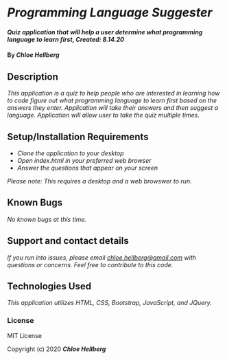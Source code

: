 # _Programming Language Suggester_

#### _Quiz application that will help a user determine what programming language to learn first, Created: 8.14.20_

#### By _**Chloe Hellberg**_

## Description

_This application is a quiz to help people who are interested in learning how to code figure out what programming language to learn first based on the answers they enter. Application will take their answers and then suggest a language. Application will allow user to take the quiz multiple times._

## Setup/Installation Requirements

* _Clone the application to your desktop_
* _Open index.html in your preferred web browser_
* _Answer the questions that appear on your screen_


_Please note: This requires a desktop and a web browswer to run._

## Known Bugs

_No known bugs at this time._

## Support and contact details

_If you run into issues, please email chloe.hellberg@gmail.com with questions or concerns. Feel free to contribute to this code._

## Technologies Used

_This application utilizes HTML, CSS, Bootstrap, JavaScript, and JQuery._

### License

MIT License

Copyright (c) 2020 **_Chloe Hellberg_**
